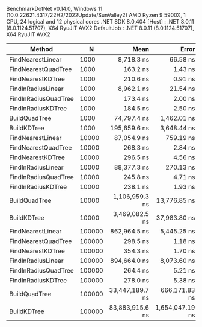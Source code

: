 BenchmarkDotNet v0.14.0, Windows 11 (10.0.22621.4317/22H2/2022Update/SunValley2)
AMD Ryzen 9 5900X, 1 CPU, 24 logical and 12 physical cores
.NET SDK 8.0.404
  [Host]     : .NET 8.0.11 (8.0.1124.51707), X64 RyuJIT AVX2
  DefaultJob : .NET 8.0.11 (8.0.1124.51707), X64 RyuJIT AVX2


| Method               | N      | Mean            | Error           | StdDev          | Gen0      | Gen1      | Gen2     | Allocated   |
|--------------------- |------- |----------------:|----------------:|----------------:|----------:|----------:|---------:|------------:|
| FindNearestLinear    | 1000   |      8,718.3 ns |        66.58 ns |        59.02 ns |         - |         - |        - |       144 B |
| FindNearestQuadTree  | 1000   |        163.2 ns |         1.43 ns |         1.33 ns |    0.0019 |         - |        - |        32 B |
| FindNearestKDTree    | 1000   |        210.6 ns |         0.91 ns |         0.85 ns |    0.0019 |         - |        - |        32 B |
| FindInRadiusLinear   | 1000   |      8,962.1 ns |        21.54 ns |        19.09 ns |    0.0153 |         - |        - |       296 B |
| FindInRadiusQuadTree | 1000   |        173.4 ns |         2.00 ns |         1.87 ns |    0.0291 |         - |        - |       488 B |
| FindInRadiusKDTree   | 1000   |        184.5 ns |         2.50 ns |         2.33 ns |    0.0229 |         - |        - |       384 B |
| BuildQuadTree        | 1000   |     74,797.4 ns |     1,462.01 ns |     1,367.57 ns |   15.2588 |    7.4463 |        - |    256216 B |
| BuildKDTree          | 1000   |    195,659.6 ns |     3,648.44 ns |     3,412.76 ns |   47.1191 |   24.6582 |        - |    791048 B |
| FindNearestLinear    | 10000  |     87,054.9 ns |       759.19 ns |       710.14 ns |         - |         - |        - |       144 B |
| FindNearestQuadTree  | 10000  |        268.3 ns |         2.84 ns |         2.65 ns |    0.0019 |         - |        - |        32 B |
| FindNearestKDTree    | 10000  |        296.5 ns |         4.56 ns |         3.80 ns |    0.0019 |         - |        - |        32 B |
| FindInRadiusLinear   | 10000  |     88,377.3 ns |       270.13 ns |       210.90 ns |         - |         - |        - |       296 B |
| FindInRadiusQuadTree | 10000  |        245.8 ns |         4.71 ns |         4.63 ns |    0.0291 |         - |        - |       488 B |
| FindInRadiusKDTree   | 10000  |        238.1 ns |         1.93 ns |         1.61 ns |    0.0319 |         - |        - |       536 B |
| BuildQuadTree        | 10000  |  1,106,959.3 ns |    13,776.85 ns |    12,212.82 ns |  156.2500 |   97.6563 |        - |   2626505 B |
| BuildKDTree          | 10000  |  3,469,082.5 ns |    37,983.80 ns |    35,530.07 ns |  558.5938 |  410.1563 |  31.2500 |   8995540 B |
| FindNearestLinear    | 100000 |    862,964.5 ns |     5,445.25 ns |     4,827.07 ns |         - |         - |        - |       144 B |
| FindNearestQuadTree  | 100000 |        298.5 ns |         1.18 ns |         0.99 ns |    0.0019 |         - |        - |        32 B |
| FindNearestKDTree    | 100000 |        354.3 ns |         1.70 ns |         1.42 ns |    0.0019 |         - |        - |        32 B |
| FindInRadiusLinear   | 100000 |    894,664.0 ns |     8,073.60 ns |     6,741.82 ns |         - |         - |        - |       296 B |
| FindInRadiusQuadTree | 100000 |        264.4 ns |         5.21 ns |         4.87 ns |    0.0291 |         - |        - |       488 B |
| FindInRadiusKDTree   | 100000 |        278.0 ns |         5.38 ns |         5.03 ns |    0.0319 |         - |        - |       536 B |
| BuildQuadTree        | 100000 | 33,447,189.7 ns |   666,171.83 ns |   866,211.62 ns | 1718.7500 | 1500.0000 | 156.2500 |  26156480 B |
| BuildKDTree          | 100000 | 83,883,915.6 ns | 1,654,047.19 ns | 1,547,196.77 ns | 6166.6667 | 3333.3333 | 333.3333 | 100605711 B |